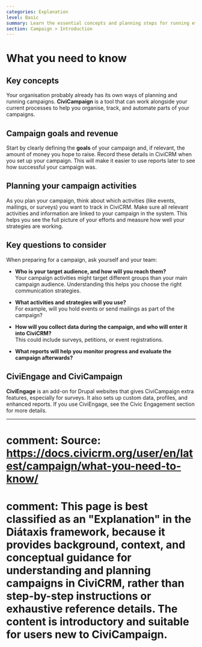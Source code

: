 ```yaml
---
categories: Explanation
level: Basic
summary: Learn the essential concepts and planning steps for running effective campaigns in CiviCRM, including setting goals, tracking activities, and evaluating results.
section: Campaign > Introduction
---
```


# What you need to know

## Key concepts

Your organisation probably already has its own ways of planning and running campaigns. **CiviCampaign** is a tool that can work alongside your current processes to help you organise, track, and automate parts of your campaigns.

## Campaign goals and revenue

Start by clearly defining the **goals** of your campaign and, if relevant, the amount of money you hope to raise. Record these details in CiviCRM when you set up your campaign. This will make it easier to use reports later to see how successful your campaign was.

## Planning your campaign activities

As you plan your campaign, think about which activities (like events, mailings, or surveys) you want to track in CiviCRM. Make sure all relevant activities and information are linked to your campaign in the system. This helps you see the full picture of your efforts and measure how well your strategies are working.

## Key questions to consider

When preparing for a campaign, ask yourself and your team:

- **Who is your target audience, and how will you reach them?**  
  Your campaign activities might target different groups than your main campaign audience. Understanding this helps you choose the right communication strategies.

- **What activities and strategies will you use?**  
  For example, will you hold events or send mailings as part of the campaign?

- **How will you collect data during the campaign, and who will enter it into CiviCRM?**  
  This could include surveys, petitions, or event registrations.

- **What reports will help you monitor progress and evaluate the campaign afterwards?**

## CiviEngage and CiviCampaign

**CiviEngage** is an add-on for Drupal websites that gives CiviCampaign extra features, especially for surveys. It also sets up custom data, profiles, and enhanced reports. If you use CiviEngage, see the Civic Engagement section for more details.

---

# comment: Source: https://docs.civicrm.org/user/en/latest/campaign/what-you-need-to-know/
# comment: This page is best classified as an "Explanation" in the Diátaxis framework, because it provides background, context, and conceptual guidance for understanding and planning campaigns in CiviCRM, rather than step-by-step instructions or exhaustive reference details. The content is introductory and suitable for users new to CiviCampaign.